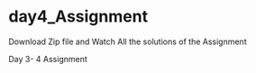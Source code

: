 # day4_Assignment

Download Zip file and Watch All the solutions of the Assignment

Day 3- 4 Assignment
